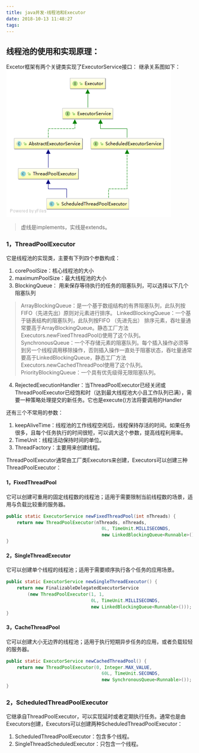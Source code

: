 ```yaml
---
title: java并发-线程池和Executor
date: 2018-10-13 11:48:27
tags:
---
```


## 线程池的使用和实现原理：

<!-- more -->

Excetor框架有两个关键类实现了ExecutorService接口：
继承关系图如下：
![](java-concurrent-five/Executor-1.png)
> 虚线是implements，实线是extends。

### 1，ThreadPoolExecutor
它是线程池的实现类，主要有下列四个参数构成：
1. corePoolSize：核心线程池的大小
2. maximumPoolSize：最大线程池的大小
3. BlockingQueue： 用来保存等待执行的任务的阻塞队列，可以选择以下几个阻塞队列

 >   ArrayBlockingQueue：是一个基于数组结构的有界阻塞队列，此队列按 FIFO（先进先出）原则对元素进行排序。
 >   LinkedBlockingQueue：一个基于链表结构的阻塞队列，此队列按FIFO （先进先出） 排序元素，吞吐量通常要高于ArrayBlockingQueue。静态工厂方法Executors.newFixedThreadPool()使用了这个队列。
 >   SynchronousQueue：一个不存储元素的阻塞队列。每个插入操作必须等到另一个线程调用移除操作，否则插入操作一直处于阻塞状态，吞吐量通常要高于LinkedBlockingQueue，静态工厂方法Executors.newCachedThreadPool使用了这个队列。
 >   PriorityBlockingQueue：一个具有优先级得无限阻塞队列。

4. RejectedExecutionHandler：当ThreadPoolExecutor已经关闭或ThreadPoolExecutor已经饱和时（达到最大线程池大小且工作队列已满），需要一种策略处理提交的新任务。它也是execute()方法将要调用的Handler

还有三个不常用的参数：
1. keepAliveTime：线程池的工作线程空闲后，线程保持存活的时间。如果任务很多，且每个任务执行的时间很短，可以调大这个参数，提高线程利用率。
2. TimeUnit：线程活动保持时间的单位。
3. ThreadFactory：主要用来创建线程。

ThreadPoolExecutor通常由工厂类Executors来创建，Executors可以创建三种ThreadPoolExecutor：

#### 1，FixedThreadPool
它可以创建可重用的固定线程数的线程池；适用于需要限制当前线程数的场景，适用与负载比较重的服务器。

```java
public static ExecutorService newFixedThreadPool(int nThreads) {
    return new ThreadPoolExecutor(nThreads, nThreads,
                                    0L, TimeUnit.MILLISECONDS,
                                    new LinkedBlockingQueue<Runnable>());
}
```

#### 2，SingleThreadExecutor
它可以创建单个线程的线程池；适用于需要顺序执行各个任务的应用场景。

```java
public static ExecutorService newSingleThreadExecutor() {
    return new FinalizableDelegatedExecutorService
        (new ThreadPoolExecutor(1, 1,
                                0L, TimeUnit.MILLISECONDS,
                                new LinkedBlockingQueue<Runnable>()));
}
```

#### 3，CacheThreadPool
它可以创建大小无边界的线程池；适用于执行短期异步任务的应用，或者负载较轻的服务器。

```java
public static ExecutorService newCachedThreadPool() {
    return new ThreadPoolExecutor(0, Integer.MAX_VALUE,
                                    60L, TimeUnit.SECONDS,
                                    new SynchronousQueue<Runnable>());
}
```

### 2，ScheduledThreadPoolExecutor

它继承自ThreadPoolExecutor，可以实现延时或者定期执行任务。通常也是由Executors创建，Executors可以创建两种ScheduledThreadPoolExecutor：
1. ScheduledThreadPoolExecutor：包含多个线程。
2. SingleThreadScheduledExecutor：只包含一个线程。

